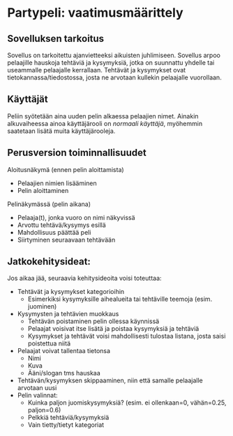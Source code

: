 # Partypeli: vaatimusmäärittely
## Sovelluksen tarkoitus

Sovellus on tarkoitettu ajanvietteeksi aikuisten juhlimiseen. 
Sovellus arpoo pelaajille hauskoja tehtäviä ja kysymyksiä, jotka on suunnattu yhdelle tai useammalle pelaajalle kerrallaan.
Tehtävät ja kysymykset ovat tietokannassa/tiedostossa, josta ne arvotaan kullekin pelaajalle vuorollaan.



## Käyttäjät

Peliin syötetään aina uuden pelin alkaessa pelaajien nimet. 
Ainakin alkuvaiheessa ainoa käyttäjärooli on *normaali käyttäjä*, myöhemmin saatetaan lisätä muita käyttäjärooleja.



## Perusversion toiminnallisuudet

Aloitusnäkymä (ennen pelin aloittamista)

* Pelaajien nimien lisääminen
* Pelin aloittaminen


Pelinäkymässä (pelin aikana)

* Pelaaja(t), jonka vuoro on nimi näkyvissä
* Arvottu tehtävä/kysymys esillä
* Mahdollisuus päättää peli
* Siirtyminen seuraavaan tehtävään


## Jatkokehitysideat:

Jos aikaa jää, seuraavia kehitysideoita voisi toteuttaa:

* Tehtävät ja kysymykset kategorioihin
	* Esimerkiksi kysymyksille aihealueita tai tehtäville teemoja (esim. juominen)
* Kysymysten ja tehtävien muokkaus
	* Tehtävän poistaminen pelin ollessa käynnissä
	* Pelaajat voisivat itse lisätä ja poistaa kysymyksiä ja tehtäviä
	* Kysymykset ja tehtävät voisi mahdollisesti tulostaa listana, josta saisi poistettua niitä
* Pelaajat voivat tallentaa tietonsa
	* Nimi
	* Kuva
	* Ääni/slogan tms hauskaa
* Tehtävän/kysymyksen skippaaminen, niin että samalle pelaajalle arvotaan uusi
* Pelin valinnat:
	* Kuinka paljon juomiskysymyksiä? (esim. ei ollenkaan=0, vähän=0.25, paljon=0.6)
	* Pelkkiä tehtäviä/kysymyksiä
	* Vain tietty/tietyt kategoriat
